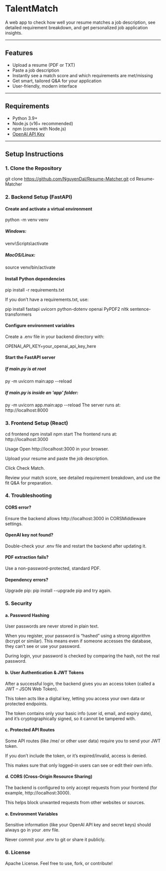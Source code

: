 # TalentMatch

A web app to check how well your resume matches a job description, see detailed requirement breakdown, and get personalized job application insights.

---

## Features

- Upload a resume (PDF or TXT)
- Paste a job description
- Instantly see a match score and which requirements are met/missing
- Get smart, tailored Q&A for your application
- User-friendly, modern interface

---

## Requirements

- Python 3.9+
- Node.js (v16+ recommended)
- npm (comes with Node.js)
- [OpenAI API Key](https://platform.openai.com/)

---

## Setup Instructions

### 1. Clone the Repository


git clone https://github.com/NguyenDal/Resume-Matcher.git
cd Resume-Matcher
### 2. Backend Setup (FastAPI)
#### Create and activate a virtual environment
python -m venv venv
##### Windows:
venv\Scripts\activate
##### MacOS/Linux:
source venv/bin/activate

#### Install Python dependencies

pip install -r requirements.txt

If you don’t have a requirements.txt, use:

pip install fastapi uvicorn python-dotenv openai PyPDF2 nltk sentence-transformers

#### Configure environment variables
Create a .env file in your backend directory with:

OPENAI_API_KEY=your_openai_api_key_here

#### Start the FastAPI server
##### If main.py is at root
py -m uvicorn main:app --reload
##### If main.py is inside an 'app' folder:
py -m uvicorn app.main:app --reload
The server runs at: http://localhost:8000

### 3. Frontend Setup (React)
cd frontend
npm install
npm start
The frontend runs at: http://localhost:3000

Usage
Open http://localhost:3000 in your browser.

Upload your resume and paste the job description.

Click Check Match.

Review your match score, see detailed requirement breakdown, and use the fit Q&A for preparation.

### 4. Troubleshooting
#### CORS error?
Ensure the backend allows http://localhost:3000 in CORSMiddleware settings.

#### OpenAI key not found?
Double-check your .env file and restart the backend after updating it.

#### PDF extraction fails?
Use a non-password-protected, standard PDF.

#### Dependency errors?
Upgrade pip: pip install --upgrade pip and try again.

### 5. Security
#### a. Password Hashing

User passwords are never stored in plain text.

When you register, your password is “hashed” using a strong algorithm (bcrypt or similar).
This means even if someone accesses the database, they can’t see or use your password.

During login, your password is checked by comparing the hash, not the real password.

#### b. User Authentication & JWT Tokens

After a successful login, the backend gives you an access token (called a JWT – JSON Web Token).

This token acts like a digital key, letting you access your own data or protected endpoints.

The token contains only your basic info (user id, email, and expiry date), and it’s cryptographically signed, so it cannot be tampered with.

#### c. Protected API Routes

Some API routes (like /me/ or other user data) require you to send your JWT token.

If you don’t include the token, or it’s expired/invalid, access is denied.

This makes sure that only logged-in users can see or edit their own info.

#### d. CORS (Cross-Origin Resource Sharing)

The backend is configured to only accept requests from your frontend (for example, http://localhost:3000).

This helps block unwanted requests from other websites or sources.

#### e. Environment Variables

Sensitive information (like your OpenAI API key and secret keys) should always go in your .env file.

Never commit your .env to git or share it publicly.

### 6. License
Apache License.
Feel free to use, fork, or contribute!